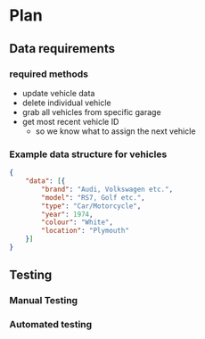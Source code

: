 # Plan

## Data requirements

### required methods
- update vehicle data
- delete individual vehicle
- grab all vehicles from specific garage
- get most recent vehicle ID
    - so we know what to assign the next vehicle

### Example data structure for vehicles

```json
{
    "data": [{
        "brand": "Audi, Volkswagen etc.",
        "model": "RS7, Golf etc.",
        "type": "Car/Motorcycle",
        "year": 1974,
        "colour": "White",
        "location": "Plymouth"
    }]
}
```

## Testing

### Manual Testing

### Automated testing
